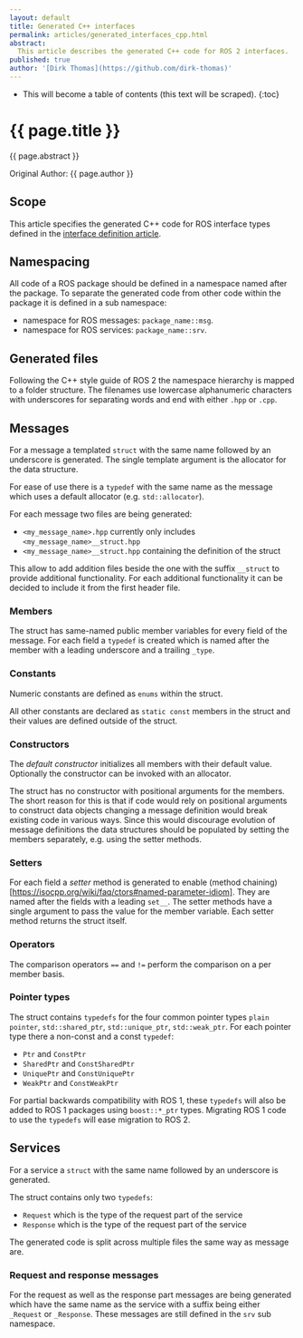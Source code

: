 ```yaml
---
layout: default
title: Generated C++ interfaces
permalink: articles/generated_interfaces_cpp.html
abstract:
  This article describes the generated C++ code for ROS 2 interfaces.
published: true
author: '[Dirk Thomas](https://github.com/dirk-thomas)'
---
```


* This will become a table of contents (this text will be scraped).
{:toc}

# {{ page.title }}

<div class="abstract" markdown="1">
{{ page.abstract }}
</div>

Original Author: {{ page.author }}


## Scope

This article specifies the generated C++ code for ROS interface types defined in the [interface definition article](interface_definition.html).


## Namespacing

All code of a ROS package should be defined in a namespace named after the package.
To separate the generated code from other code within the package it is defined in a sub namespace:
* namespace for ROS messages: `package_name::msg`.
* namespace for ROS services: `package_name::srv`.


## Generated files

Following the C++ style guide of ROS 2 the namespace hierarchy is mapped to a folder structure.
The filenames use lowercase alphanumeric characters with underscores for separating words and end with either `.hpp` or `.cpp`.


## Messages

For a message a templated `struct` with the same name followed by an underscore is generated.
The single template argument is the allocator for the data structure.

For ease of use there is a `typedef` with the same name as the message which uses a default allocator (e.g. `std::allocator`).

For each message two files are being generated:

* `<my_message_name>.hpp` currently only includes `<my_message_name>__struct.hpp`
* `<my_message_name>__struct.hpp` containing the definition of the struct

This allow to add addition files beside the one with the suffix `__struct` to provide additional functionality.
For each additional functionality it can be decided to include it from the first header file.


### Members

The struct has same-named public member variables for every field of the message.
For each field a `typedef` is created which is named after the member with a leading underscore and a trailing `_type`.


### Constants

Numeric constants are defined as `enums` within the struct.

All other constants are declared as `static const` members in the struct and their values are defined outside of the struct.


### Constructors

The *default constructor* initializes all members with their default value.
Optionally the constructor can be invoked with an allocator.

The struct has no constructor with positional arguments for the members.
The short reason for this is that if code would rely on positional arguments to construct data objects changing a message definition would break existing code in various ways.
Since this would discourage evolution of message definitions the data structures should be populated by setting the members separately, e.g. using the setter methods.


### Setters

For each field a *setter* method is generated to enable (method chaining)[https://isocpp.org/wiki/faq/ctors#named-parameter-idiom].
They are named after the fields with a leading `set__`.
The setter methods have a single argument to pass the value for the member variable.
Each setter method returns the struct itself.


### Operators

The comparison operators `==` and `!=` perform the comparison on a per member basis.


### Pointer types

The struct contains `typedefs` for the four common pointer types `plain pointer`, `std::shared_ptr`, `std::unique_ptr`, `std::weak_ptr`.
For each pointer type there a non-const and a const `typedef`:

* `Ptr` and `ConstPtr`
* `SharedPtr` and `ConstSharedPtr`
* `UniquePtr` and `ConstUniquePtr`
* `WeakPtr` and `ConstWeakPtr`

For partial backwards compatibility with ROS 1, these `typedefs` will also be added to ROS 1 packages using `boost::*_ptr` types. Migrating ROS 1 code to use the `typedefs` will ease migration to ROS 2.


## Services

For a service a `struct` with the same name followed by an underscore is generated.

The struct contains only two `typedefs`:

* `Request` which is the type of the request part of the service
* `Response` which is the type of the request part of the service

The generated code is split across multiple files the same way as message are.


### Request and response messages

For the request as well as the response part messages are being generated which have the same name as the service with a suffix being either `_Request` or `_Response`.
These messages are still defined in the `srv` sub namespace.
